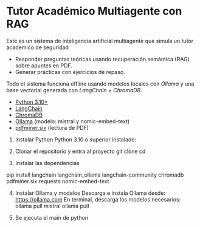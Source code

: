 # Tutor Académico Multiagente con RAG

Este es un sistema de inteligencia artificial multiagente que simula un tutor academico de seguridad

- Responder preguntas teóricas usando recuperación semántica (RAG) sobre apuntes en PDF.
- Generar prácticas con ejercicios de repaso.

Todo el sistema funciona offline usando modelos locales con _Ollama_ y una base vectorial generada con _LangChain + ChromaDB_.

- [Python 3.10+](https://www.python.org/)
- [LangChain](https://docs.langchain.com)
- [ChromaDB](https://www.trychroma.com/)
- [Ollama](https://ollama.com) (modelo: mistral y nomic-embed-text)
- [pdfminer.six](https://github.com/pdfminer/pdfminer.six) (lectura de PDF)

1. Instalar Python
   Python 3.10 o superior instalado:

2. Clonar el repositorio y entra al proyecto
   git clone <tu-repo>
   cd <nombre-del-proyecto>

3. Instalar las dependencias

pip install langchain langchain_ollama langchain-community chromadb pdfminer.six requests
nomic-embed-text

4. Instalar Ollama y modelos
   Descarga e instala Ollama desde: https://ollama.com
   En terminal, descarga los modelos necesarios:
   ollama pull mistral
   ollama pull

5. Se ejecuta el main de python
